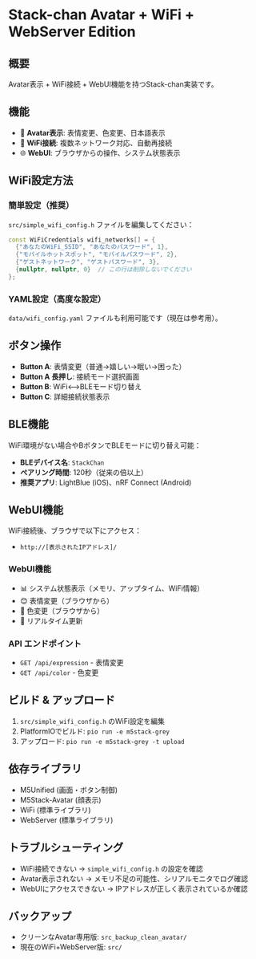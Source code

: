 # Stack-chan Avatar + WiFi + WebServer Edition

## 概要
Avatar表示 + WiFi接続 + WebUI機能を持つStack-chan実装です。

## 機能
- 🤖 **Avatar表示**: 表情変更、色変更、日本語表示
- 📡 **WiFi接続**: 複数ネットワーク対応、自動再接続
- 🌐 **WebUI**: ブラウザからの操作、システム状態表示

## WiFi設定方法

### 簡単設定（推奨）
`src/simple_wifi_config.h` ファイルを編集してください：

```cpp
const WiFiCredentials wifi_networks[] = {
  {"あなたのWiFi_SSID", "あなたのパスワード", 1},
  {"モバイルホットスポット", "モバイルパスワード", 2}, 
  {"ゲストネットワーク", "ゲストパスワード", 3},
  {nullptr, nullptr, 0}  // この行は削除しないでください
};
```

### YAML設定（高度な設定）
`data/wifi_config.yaml` ファイルも利用可能です（現在は参考用）。

## ボタン操作
- **Button A**: 表情変更（普通→嬉しい→眠い→困った）
- **Button A 長押し**: 接続モード選択画面
- **Button B**: WiFi⟷BLEモード切り替え
- **Button C**: 詳細接続状態表示

## BLE機能
WiFi環境がない場合やBボタンでBLEモードに切り替え可能：
- **BLEデバイス名**: `StackChan`
- **ペアリング時間**: 120秒（従来の倍以上）
- **推奨アプリ**: LightBlue (iOS)、nRF Connect (Android)

## WebUI機能
WiFi接続後、ブラウザで以下にアクセス：
- `http://[表示されたIPアドレス]/`

### WebUI機能
- 📊 システム状態表示（メモリ、アップタイム、WiFi情報）
- 😊 表情変更（ブラウザから）
- 🎨 色変更（ブラウザから）
- 🔄 リアルタイム更新

### API エンドポイント
- `GET /api/expression` - 表情変更
- `GET /api/color` - 色変更

## ビルド & アップロード
1. `src/simple_wifi_config.h` のWiFi設定を編集
2. PlatformIOでビルド: `pio run -e m5stack-grey`
3. アップロード: `pio run -e m5stack-grey -t upload`

## 依存ライブラリ
- M5Unified (画面・ボタン制御)
- M5Stack-Avatar (顔表示)
- WiFi (標準ライブラリ)
- WebServer (標準ライブラリ)

## トラブルシューティング
- WiFi接続できない → `simple_wifi_config.h` の設定を確認
- Avatar表示されない → メモリ不足の可能性、シリアルモニタでログ確認
- WebUIにアクセスできない → IPアドレスが正しく表示されているか確認

## バックアップ
- クリーンなAvatar専用版: `src_backup_clean_avatar/`
- 現在のWiFi+WebServer版: `src/`
